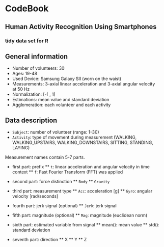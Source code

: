 # CodeBook

## Human Activity Recognition Using Smartphones 
### tidy data set for R

## General information
 * Number of volunteers: 30
 * Ages: 19-48
 * Used Device: Samsung Galaxy SII (worn on the waist)
 * Measurements: 3-axial linear acceleration and 3-axial angular velocity at 50 Hz
 * Normalization: [-1 , 1]
 * Estimations: mean value and standard deviation
 * Agglomeration: each volunteer and each activity

## Data description
 * `Subject`:  number of volunteer (range: 1-30)
 * `Activity`: type of movement during measurement (WALKING, WALKING_UPSTAIRS, WALKING_DOWNSTAIRS, SITTING, STANDING, LAYING)

Measurement names contain 5-7 parts.
 * first part: prefix
 ** `t`: linear acceleration and angular velocity in time context
 ** `f`: Fast Fourier Transform (FFT) was applied
 
 * second part: force distinction
 ** `Body`
 ** `Gravity`
 
 * third part: measurement type
 ** `Acc`: acceleration [g]
 ** `Gyro`: angular velocity [rad/seconds]
 
 * fourth part: jerk signal (optional)
 ** `Jerk`: jerk signal
 
 * fifth part: magnitude (optional)
 ** `Mag`: magnitude (euclidean norm)
  
 * sixth part: estimated variable from signal
 ** mean(): mean value
 ** std(): standard deviation
 
  * seventh part: direction
 ** X
 ** Y 
 ** Z